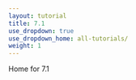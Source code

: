 ```yaml
---
layout: tutorial
title: 7.1
use_dropdown: true
use_dropdown_home: all-tutorials/
weight: 1
---
```

Home for 7.1
